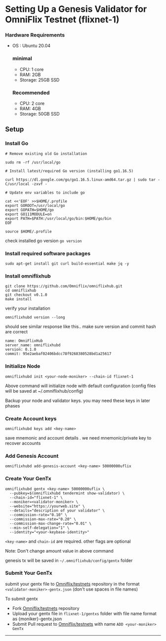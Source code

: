 # Setting Up a Genesis Validator for OmniFlix Testnet (flixnet-1)

### Hardware Requirements

- OS : Ubuntu 20.04
  ### minimal
  
  - CPU: 1 core
  - RAM: 2GB
  - Storage: 25GB SSD
  ### Recommended
  - CPU: 2 core
  - RAM: 4GB
  - Storage: 50GB SSD
  

Setup 
---
### Install Go
```
# Remove existing old Go installation

sudo rm -rf /usr/local/go

# Install latest/required Go version (installing go1.16.5)

curl https://dl.google.com/go/go1.16.5.linux-amd64.tar.gz | sudo tar -C/usr/local -zxvf -

# Update env variables to include go

cat <<'EOF' >>$HOME/.profile
export GOROOT=/usr/local/go
export GOPATH=$HOME/go
export GO111MODULE=on
export PATH=$PATH:/usr/local/go/bin:$HOME/go/bin
EOF

source $HOME/.profile
```
check installed go version
`go version`
### Install required software packages
```
sudo apt-get install git curl build-essential make jq -y
```

### Install omniflixhub
```
git clone https://github.com/Omniflix/omniflixhub.git
cd omniflixhub
git checkout v0.1.0
make install
```
verify your installation
```
omniflixhubd version --long
```
should see similar response like this.. make sure version and commit hash are correct
  ```
 name: OmniFlixHub
server_name: omniflixhubd
version: 0.1.0
commit: 95e2aebaf02406bdcc78f9268380528bd1a25617
```
### Initialize Node
```
omniflixhubd init <your-node-moniker> --chain-id flixnet-1 
```
Above command will initialize node with default configuration (config files will be saved at  ~/.omniflixhub/config)

Backup your node and validator keys. you may need these keys in later phases

### Create Account keys 
```
omniflixhubd keys add <key-name>
```
save mnemonic and account details . we need mnemonic/private key to recover accounts 

### Add Genesis Account
```
omniflixhubd add-genesis-account <key-name> 50000000uflix
```
### Create Your GenTx
```
omniflixhubd gentx <key-name> 50000000uflix \
  --pubkey=$(omniflixhubd tendermint show-validator) \
  --chain-id="flixnet-1" \
  --moniker=<validator-moniker> \
  --website="https://yourweb.site" \
  --details="description of your validator" \
  --commission-rate="0.10" \
  --commission-max-rate="0.20" \
  --commission-max-change-rate="0.01" \
  --min-self-delegation="1" \
  --identity="<your-keybase-identity>" 
```
`<key-name>` and `chain-id` are required. other flags are optional

Note: Don't change amount value in above command 

genesis tx will be saved in `~/.omniflixhub/config/gentx` folder

### Submit Your GenTx
submit your gentx file to [Omniflix/testnets](https://github.com/Omniflix/testnets) repository in the format `<validator-moniker>-gentx.json` (don\'t use spaces in file names) 


 To submit gentx
 
   - Fork [Omniflix/testnets](https://github.com/Omniflix/testnets) repository
   - Upload your gentx file in `flixnet-1/gentxs` folder with file name format as {moniker}-gentx.json
   - Submit Pull request to [Omniflix/testnets](https://github.com/Omniflix/testnets) with name `ADD <your-moniker> GenTx`

---

  
  

